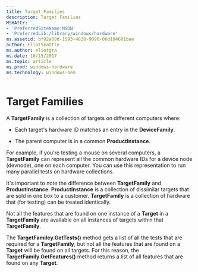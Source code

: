 ```yaml
---
title: Target Families
description: Target Families
MSHAttr:
- 'PreferredSiteName:MSDN'
- 'PreferredLib:/library/windows/hardware'
ms.assetid: bf92a08d-1593-4838-9090-06d104601bae
author: EliotSeattle
ms.author: eliotgra
ms.date: 10/15/2017
ms.topic: article
ms.prod: windows-hardware
ms.technology: windows-oem
---
```


# Target Families


A **TargetFamily** is a collection of targets on different computers where:

-   Each target's hardware ID matches an entry in the **DeviceFamily**.

-   The parent computer is in a common **ProductInstance**.

For example, if you're testing a mouse on several computers, a **TargetFamily** can represent all the common hardware IDs for a device node (devnode), one on each computer. You can use this representation to run many parallel tests on hardware collections.

It's important to note the difference between **TargetFamily** and **ProductInstance**. **ProductInstance** is a collection of dissimilar targets that are sold in one box to a customer. **TargetFamily** is a collection of hardware that (for testing) can be treated identically.

Not all the features that are found on one instance of a **Target** in a **TargetFamily** are available on all instances of targets within that **TargetFamily**.

The **TargetFamiley.GetTests()** method gets a list of all the tests that are required for a **TargetFamily**, but not all the features that are found on a **Target** will be found on all targets. For this reason, the **TargetFamily.GetFeatures()** method returns a list of all features that are found on any **Target**.

 

 






